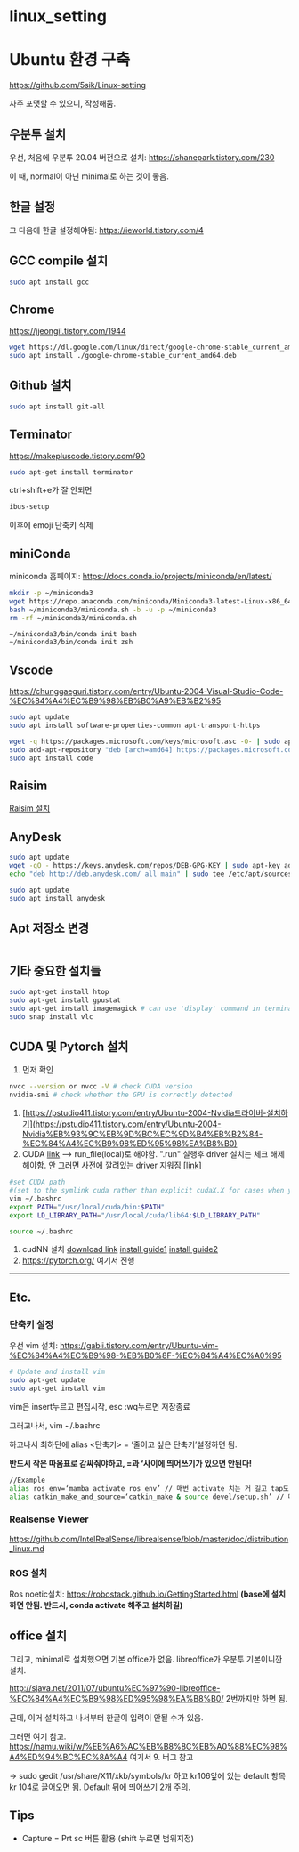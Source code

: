 # linux_setting
# Ubuntu 환경 구축

https://github.com/5sik/Linux-setting

자주 포맷할 수 있으니, 작성해둠.

## 우분투 설치

우선, 처음에 우분투 20.04 버전으로 설치: https://shanepark.tistory.com/230

이 때, normal이 아닌 minimal로 하는 것이 좋음.

## 한글 설정

그 다음에 한글 설정해야됨: https://ieworld.tistory.com/4

## GCC compile 설치

```bash
sudo apt install gcc
```

## Chrome

https://jjeongil.tistory.com/1944

```bash
wget https://dl.google.com/linux/direct/google-chrome-stable_current_amd64.deb
sudo apt install ./google-chrome-stable_current_amd64.deb
```

## Github 설치

```bash
sudo apt install git-all
```

## Terminator

https://makepluscode.tistory.com/90

```bash
sudo apt-get install terminator
```

ctrl+shift+e가 잘 안되면

```bash
ibus-setup
```

이후에 emoji 단축키 삭제

## miniConda

miniconda 홈페이지: https://docs.conda.io/projects/miniconda/en/latest/

```bash
mkdir -p ~/miniconda3
wget https://repo.anaconda.com/miniconda/Miniconda3-latest-Linux-x86_64.sh -O ~/miniconda3/miniconda.sh
bash ~/miniconda3/miniconda.sh -b -u -p ~/miniconda3
rm -rf ~/miniconda3/miniconda.sh
```

```bash
~/miniconda3/bin/conda init bash
~/miniconda3/bin/conda init zsh
```

## Vscode

https://chunggaeguri.tistory.com/entry/Ubuntu-2004-Visual-Studio-Code-%EC%84%A4%EC%B9%98%EB%B0%A9%EB%B2%95

```bash
sudo apt update
sudo apt install software-properties-common apt-transport-https
```

```bash
wget -q https://packages.microsoft.com/keys/microsoft.asc -O- | sudo apt-key add -
sudo add-apt-repository "deb [arch=amd64] https://packages.microsoft.com/repos/vscode stable main"
sudo apt install code
```

## Raisim

[Raisim 설치](https://www.notion.so/Raisim-ac124338d75e4200a3be11615b8608c0?pvs=21)

## AnyDesk

```bash
sudo apt update
wget -qO - https://keys.anydesk.com/repos/DEB-GPG-KEY | sudo apt-key add -
echo "deb http://deb.anydesk.com/ all main" | sudo tee /etc/apt/sources.list.d/anydesk-stable.list

sudo apt update
sudo apt install anydesk
```

## Apt 저장소 변경

```bash

```

## 기타 중요한 설치들

```bash
sudo apt-get install htop
sudo apt-get install gpustat
sudo apt-get install imagemagick # can use 'display' command in terminal to view image
sudo snap install vlc
```

## CUDA 및 Pytorch 설치

1. 먼저 확인

```bash
nvcc --version or nvcc -V # check CUDA version
nvidia-smi # check whether the GPU is correctly detected
```

1. [https://pstudio411.tistory.com/entry/Ubuntu-2004-Nvidia드라이버-설치하기](https://pstudio411.tistory.com/entry/Ubuntu-2004-Nvidia%EB%93%9C%EB%9D%BC%EC%9D%B4%EB%B2%84-%EC%84%A4%EC%B9%98%ED%95%98%EA%B8%B0)
2. CUDA [link](https://developer.nvidia.com/cuda-toolkit-archive) --> run_file(local)로 해야함. ".run" 실행후 driver 설치는 체크 해제해야함. 안 그러면 사전에 깔려있는 driver 지워짐 [[link](https://velog.io/@seok990301/Nvidia-driver-cuda-%EB%B2%84%EC%A0%84)]

```bash
#set CUDA path 
#(set to the symlink cuda rather than explicit cudaX.X for cases when you use multiple CUDA version)
vim ~/.bashrc
export PATH="/usr/local/cuda/bin:$PATH"
export LD_LIBRARY_PATH="/usr/local/cuda/lib64:$LD_LIBRARY_PATH"

source ~/.bashrc
```

1. cudNN 설치
[download link](https://developer.nvidia.com/rdp/cudnn-archive) [install guide1](https://docs.nvidia.com/deeplearning/cudnn/install-guide/index.html) [install guide2](https://kyumdoctor.co.kr/30)
2. https://pytorch.org/ 여기서 진행

---

## Etc.

### 단축키 설정

우선 vim 설치: https://gabii.tistory.com/entry/Ubuntu-vim-%EC%84%A4%EC%B9%98-%EB%B0%8F-%EC%84%A4%EC%A0%95

```bash
# Update and install vim
sudo apt-get update
sudo apt-get install vim
```

vim은 insert누르고 편집시작, esc :wq누르면 저장종료

그러고나서, vim ~/.bashrc

하고나서 최하단에 alias <단축키> = ‘줄이고 싶은 단축키’설정하면 됨.

**반드시 작은 따옴표로 감싸줘야하고, =과 ‘사이에 띄어쓰기가 있으면 안된다!**

```bash
//Example
alias ros_env=‘mamba activate ros_env’ // 매번 activate 치는 거 길고 tap도 안먹혀서 만들어줌.
alias catkin_make_and_source=‘catkin_make & source devel/setup.sh’ // 매번 setup.sh해주는 거 귀찮음.
```

### Realsense Viewer

https://github.com/IntelRealSense/librealsense/blob/master/doc/distribution_linux.md

### ROS 설치

Ros noetic설치: https://robostack.github.io/GettingStarted.html **(base에 설치하면 안됨. 반드시, conda activate <env>해주고 설치하길)**

## office 설치

그리고, minimal로 설치했으면 기본 office가 없음. libreoffice가 우분투 기본이니깐 설치.

http://sjava.net/2011/07/ubuntu%EC%97%90-libreoffice-%EC%84%A4%EC%B9%98%ED%95%98%EA%B8%B0/ 2번까지만 하면 됨.

근데, 이거 설치하고 나서부터 한글이 입력이 안될 수가 있음.

그러면 여기 참고. https://namu.wiki/w/%EB%A6%AC%EB%B8%8C%EB%A0%88%EC%98%A4%ED%94%BC%EC%8A%A4 여기서 9. 버그 참고

→ sudo gedit /usr/share/X11/xkb/symbols/kr 하고 kr106앞에 있는 default 항목 kr 104로 끌어오면 됨. Default 뒤에 띄어쓰기 2개 주의.

## Tips

- Capture = Prt sc 버튼 활용 (shift 누르면 범위지정)

